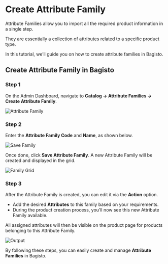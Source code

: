 # Create Attribute Family

Attribute Families allow you to import all the required product information in a single step. 

They are essentially a collection of attributes related to a specific product type.

In this tutorial, we’ll guide you on how to create attribute families in Bagisto.

## Create Attribute Family in Bagisto

### Step 1
On the Admin Dashboard, navigate to **Catalog → Attribute Families → Create Attribute Family**.

<img src="/images/attribute/createFamily.png" alt="Attribute Family" />

### Step 2
Enter the **Attribute Family Code** and **Name**, as shown below.

<img src="/images/attribute/saveFamily.png" alt="Save Family" />

Once done, click **Save Attribute Family**. A new Attribute Family will be created and displayed in the grid.

<img src="/images/attribute/familyGrid.png" alt="Family Grid" />

### Step 3
After the Attribute Family is created, you can edit it via the **Action** option.  
- Add the desired **Attributes** to this family based on your requirements.  
- During the product creation process, you’ll now see this new Attribute Family available.  

All assigned attributes will then be visible on the product page for products belonging to this Attribute Family.

<img src="/images/attribute/output.png" alt="Output" />

By following these steps, you can easily create and manage **Attribute Families** in Bagisto.
